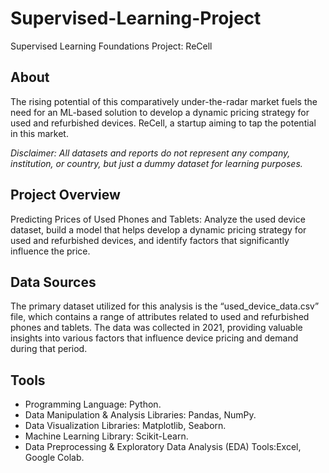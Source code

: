 # Supervised-Learning-Project
Supervised Learning Foundations Project: ReCell

## About

The rising potential of this comparatively under-the-radar market fuels the need for an ML-based solution to develop a dynamic pricing strategy for used and refurbished devices. ReCell, a startup aiming to tap the potential in this market.

*Disclaimer: All datasets and reports do not represent any company, institution, or country, but just a dummy dataset for learning purposes.*

## Project Overview

Predicting Prices of Used Phones and Tablets: Analyze the used device dataset, build a model that helps develop a dynamic pricing strategy for used and refurbished devices, and identify factors that significantly influence the price.

## Data Sources

The primary dataset utilized for this analysis is the “used_device_data.csv” file, which contains a range of attributes related to used and refurbished phones and tablets. The data was collected in 2021, providing valuable insights into various factors that influence device pricing and demand during that period.

## Tools

- Programming Language: Python.
- Data Manipulation & Analysis Libraries: Pandas, NumPy.
- Data Visualization Libraries: Matplotlib, Seaborn.
- Machine Learning Library: Scikit-Learn.
- Data Preprocessing & Exploratory Data Analysis (EDA) Tools:Excel, Google Colab.

